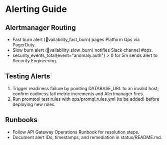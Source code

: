 # Alerting Guide

## Alertmanager Routing
- Fast burn alert (vailability_fast_burn) pages Platform Ops via PagerDuty.
- Slow burn alert (vailability_slow_burn) notifies Slack channel #ops.
- security_events_total{event="anomaly.auth"} > 0 for 5m sends alert to Security Engineering.

## Testing Alerts
1. Trigger readiness failure by pointing DATABASE_URL to an invalid host; confirm eadiness.fail metric increments and Alertmanager fires.
2. Run promtool test rules with ops/promql.rules.yml (to be added) before deploying new rules.

## Runbooks
- Follow API Gateway Operations Runbook for resolution steps.
- Document alert IDs, timestamps, and remediation in status/README.md.
